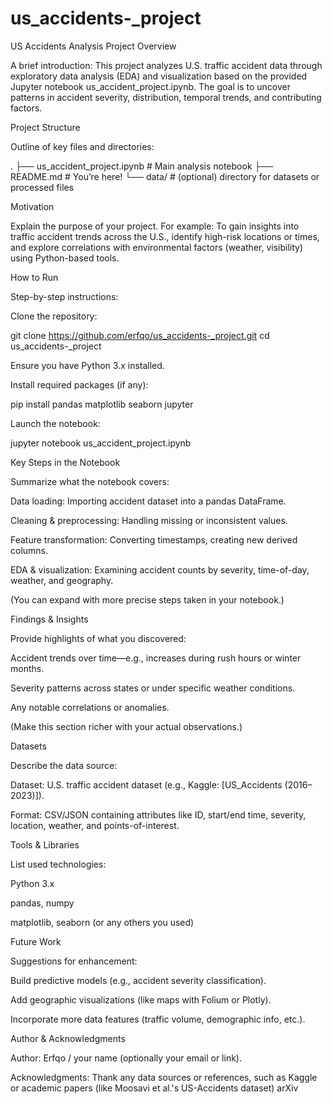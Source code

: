# us_accidents-_project

US Accidents Analysis Project
Overview

A brief introduction:
This project analyzes U.S. traffic accident data through exploratory data analysis (EDA) and visualization based on the provided Jupyter notebook us_accident_project.ipynb. The goal is to uncover patterns in accident severity, distribution, temporal trends, and contributing factors.

Project Structure

Outline of key files and directories:

.
├── us_accident_project.ipynb   # Main analysis notebook
├── README.md                   # You’re here!
└── data/                       # (optional) directory for datasets or processed files

Motivation

Explain the purpose of your project. For example:
To gain insights into traffic accident trends across the U.S., identify high-risk locations or times, and explore correlations with environmental factors (weather, visibility) using Python-based tools.

How to Run

Step-by-step instructions:

Clone the repository:

git clone https://github.com/erfqo/us_accidents-_project.git
cd us_accidents-_project


Ensure you have Python 3.x installed.

Install required packages (if any):

pip install pandas matplotlib seaborn jupyter


Launch the notebook:

jupyter notebook us_accident_project.ipynb

Key Steps in the Notebook

Summarize what the notebook covers:

Data loading: Importing accident dataset into a pandas DataFrame.

Cleaning & preprocessing: Handling missing or inconsistent values.

Feature transformation: Converting timestamps, creating new derived columns.

EDA & visualization: Examining accident counts by severity, time-of-day, weather, and geography.

(You can expand with more precise steps taken in your notebook.)

Findings & Insights

Provide highlights of what you discovered:

Accident trends over time—e.g., increases during rush hours or winter months.

Severity patterns across states or under specific weather conditions.

Any notable correlations or anomalies.

(Make this section richer with your actual observations.)

Datasets

Describe the data source:

Dataset: U.S. traffic accident dataset (e.g., Kaggle: [US_Accidents (2016–2023)]).

Format: CSV/JSON containing attributes like ID, start/end time, severity, location, weather, and points-of-interest.

Tools & Libraries

List used technologies:

Python 3.x

pandas, numpy

matplotlib, seaborn (or any others you used)

Future Work

Suggestions for enhancement:

Build predictive models (e.g., accident severity classification).

Add geographic visualizations (like maps with Folium or Plotly).

Incorporate more data features (traffic volume, demographic info, etc.).

Author & Acknowledgments

Author: Erfqo / your name (optionally your email or link).

Acknowledgments: Thank any data sources or references, such as Kaggle or academic papers (like Moosavi et al.'s US-Accidents dataset) 
arXiv
